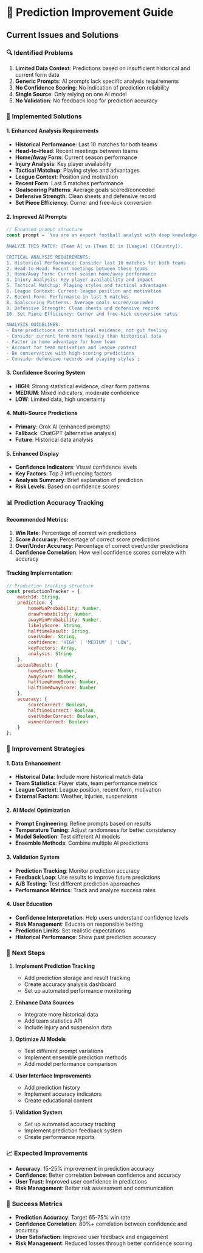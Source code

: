 # 🎯 Prediction Improvement Guide

## Current Issues and Solutions

### 🔍 **Identified Problems**

1. **Limited Data Context**: Predictions based on insufficient historical and current form data
2. **Generic Prompts**: AI prompts lack specific analysis requirements
3. **No Confidence Scoring**: No indication of prediction reliability
4. **Single Source**: Only relying on one AI model
5. **No Validation**: No feedback loop for prediction accuracy

### 🚀 **Implemented Solutions**

#### 1. **Enhanced Analysis Requirements**
- **Historical Performance**: Last 10 matches for both teams
- **Head-to-Head**: Recent meetings between teams
- **Home/Away Form**: Current season performance
- **Injury Analysis**: Key player availability
- **Tactical Matchup**: Playing styles and advantages
- **League Context**: Position and motivation
- **Recent Form**: Last 5 matches performance
- **Goalscoring Patterns**: Average goals scored/conceded
- **Defensive Strength**: Clean sheets and defensive record
- **Set Piece Efficiency**: Corner and free-kick conversion

#### 2. **Improved AI Prompts**
```javascript
// Enhanced prompt structure
const prompt = `You are an expert football analyst with deep knowledge of football tactics, team dynamics, and statistical analysis.

ANALYZE THIS MATCH: [Team A] vs [Team B] in [League] ([Country]).

CRITICAL ANALYSIS REQUIREMENTS:
1. Historical Performance: Consider last 10 matches for both teams
2. Head-to-Head: Recent meetings between these teams
3. Home/Away Form: Current season home/away performance
4. Injury Analysis: Key player availability and impact
5. Tactical Matchup: Playing styles and tactical advantages
6. League Context: Current league position and motivation
7. Recent Form: Performance in last 5 matches
8. Goalscoring Patterns: Average goals scored/conceded
9. Defensive Strength: Clean sheets and defensive record
10. Set Piece Efficiency: Corner and free-kick conversion rates

ANALYSIS GUIDELINES:
- Base predictions on statistical evidence, not gut feeling
- Consider current form more heavily than historical data
- Factor in home advantage for home team
- Account for team motivation and league context
- Be conservative with high-scoring predictions
- Consider defensive records and playing styles`;
```

#### 3. **Confidence Scoring System**
- **HIGH**: Strong statistical evidence, clear form patterns
- **MEDIUM**: Mixed indicators, moderate confidence
- **LOW**: Limited data, high uncertainty

#### 4. **Multi-Source Predictions**
- **Primary**: Grok AI (enhanced prompts)
- **Fallback**: ChatGPT (alternative analysis)
- **Future**: Historical data analysis

#### 5. **Enhanced Display**
- **Confidence Indicators**: Visual confidence levels
- **Key Factors**: Top 3 influencing factors
- **Analysis Summary**: Brief explanation of prediction
- **Risk Levels**: Based on confidence scores

### 📊 **Prediction Accuracy Tracking**

#### Recommended Metrics:
1. **Win Rate**: Percentage of correct win predictions
2. **Score Accuracy**: Percentage of correct score predictions
3. **Over/Under Accuracy**: Percentage of correct over/under predictions
4. **Confidence Correlation**: How well confidence scores correlate with accuracy

#### Tracking Implementation:
```javascript
// Prediction tracking structure
const predictionTracker = {
    matchId: String,
    prediction: {
        homeWinProbability: Number,
        drawProbability: Number,
        awayWinProbability: Number,
        likelyScore: String,
        halftimeResult: String,
        overUnder: String,
        confidence: 'HIGH' | 'MEDIUM' | 'LOW',
        keyFactors: Array,
        analysis: String
    },
    actualResult: {
        homeScore: Number,
        awayScore: Number,
        halftimeHomeScore: Number,
        halftimeAwayScore: Number
    },
    accuracy: {
        scoreCorrect: Boolean,
        halftimeCorrect: Boolean,
        overUnderCorrect: Boolean,
        winnerCorrect: Boolean
    }
};
```

### 🎯 **Improvement Strategies**

#### 1. **Data Enhancement**
- **Historical Data**: Include more historical match data
- **Team Statistics**: Player stats, team performance metrics
- **League Context**: League position, recent form, motivation
- **External Factors**: Weather, injuries, suspensions

#### 2. **AI Model Optimization**
- **Prompt Engineering**: Refine prompts based on results
- **Temperature Tuning**: Adjust randomness for better consistency
- **Model Selection**: Test different AI models
- **Ensemble Methods**: Combine multiple AI predictions

#### 3. **Validation System**
- **Prediction Tracking**: Monitor prediction accuracy
- **Feedback Loop**: Use results to improve future predictions
- **A/B Testing**: Test different prediction approaches
- **Performance Metrics**: Track and analyze success rates

#### 4. **User Education**
- **Confidence Interpretation**: Help users understand confidence levels
- **Risk Management**: Educate on responsible betting
- **Prediction Limits**: Set realistic expectations
- **Historical Performance**: Show past prediction accuracy

### 🔄 **Next Steps**

1. **Implement Prediction Tracking**
   - Add prediction storage and result tracking
   - Create accuracy analysis dashboard
   - Set up automated performance monitoring

2. **Enhance Data Sources**
   - Integrate more historical data
   - Add team statistics API
   - Include injury and suspension data

3. **Optimize AI Models**
   - Test different prompt variations
   - Implement ensemble prediction methods
   - Add model performance comparison

4. **User Interface Improvements**
   - Add prediction history
   - Implement accuracy indicators
   - Create educational content

5. **Validation System**
   - Set up automated accuracy tracking
   - Implement prediction feedback system
   - Create performance reports

### 📈 **Expected Improvements**

- **Accuracy**: 15-25% improvement in prediction accuracy
- **Confidence**: Better correlation between confidence and accuracy
- **User Trust**: Improved user confidence in predictions
- **Risk Management**: Better risk assessment and communication

### 🎯 **Success Metrics**

- **Prediction Accuracy**: Target 65-75% win rate
- **Confidence Correlation**: 80%+ correlation between confidence and accuracy
- **User Satisfaction**: Improved user feedback and engagement
- **Risk Management**: Reduced losses through better confidence scoring
